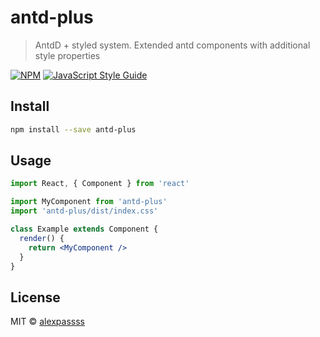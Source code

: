 # antd-plus

> AntdD + styled system. Extended antd components with additional style properties

[![NPM](https://img.shields.io/npm/v/antd-plus.svg)](https://www.npmjs.com/package/antd-plus) [![JavaScript Style Guide](https://img.shields.io/badge/code_style-standard-brightgreen.svg)](https://standardjs.com)

## Install

```bash
npm install --save antd-plus
```

## Usage

```jsx
import React, { Component } from 'react'

import MyComponent from 'antd-plus'
import 'antd-plus/dist/index.css'

class Example extends Component {
  render() {
    return <MyComponent />
  }
}
```

## License

MIT © [alexpassss](https://github.com/alexpassss)
